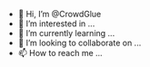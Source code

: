 - 👋 Hi, I’m @CrowdGlue
- 👀 I’m interested in ...
- 🌱 I’m currently learning ...
- 💞️ I’m looking to collaborate on ...
- 📫 How to reach me ...

<!---
CrowdGlue/CrowdGlue is a ✨ special ✨ repository because its `README.md` (this file) appears on your GitHub profile.
You can click the Preview link to take a look at your changes.
--->
